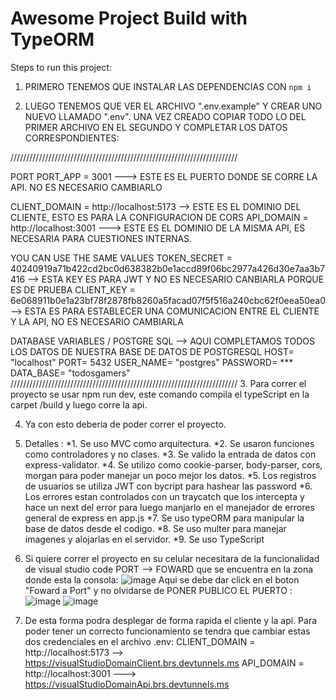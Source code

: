 # Awesome Project Build with TypeORM

Steps to run this project:

1. PRIMERO TENEMOS QUE INSTALAR LAS DEPENDENCIAS CON  `npm i`

2. LUEGO TENEMOS QUE VER EL ARCHIVO ".env.example" Y CREAR UNO NUEVO LLAMADO ".env". UNA VEZ CREADO COPIAR TODO LO DEL PRIMER ARCHIVO EN EL SEGUNDO Y COMPLETAR LOS DATOS CORRESPONDIENTES:

 ////////////////////////////////////////////////////////////////////////

PORT 
PORT_APP = 3001 ---> ESTE ES EL PUERTO DONDE SE CORRE LA API. NO ES NECESARIO CAMBIARLO

CLIENT_DOMAIN = http://localhost:5173 --> ESTE ES EL DOMINIO DEL CLIENTE, ESTO ES PARA LA CONFIGURACION DE CORS
API_DOMAIN = http://localhost:3001  ---> ESTE ES EL DOMINIO DE LA MISMA API, ES NECESARIA PARA CUESTIONES INTERNAS.

 YOU CAN USE THE SAME VALUES
TOKEN_SECRET = 40240919a71b422cd2bc0d638382b0e1accd89f06bc2977a426d30e7aa3b7416 --> ESTA  KEY ES PARA JWT Y NO ES NECESARIO CANBIARLA PORQUE ES DE PRUEBA
CLIENT_KEY = 6e068911b0e1a23bf78f2878fb8260a5facad07f5f516a240cbc62f0eea50ea0 --> ESTA ES PARA ESTABLECER UNA COMUNICACION ENTRE EL CLIENTE Y LA API, NO ES NECESARIO CAMBIARLA

 DATABASE VARIABLES / POSTGRE SQL  --> AQUI COMPLETAMOS TODOS LOS DATOS DE NUESTRA BASE DE DATOS DE POSTGRESQL
HOST= "localhost"
PORT= 5432
USER_NAME= "postgres"
PASSWORD= ***
DATA_BASE= "todosgamers"
////////////////////////////////////////////////////////////////////////
3. Para correr el proyecto se usar npm run dev, este comando compila el typeScript en la carpet /build y luego corre la api. 

4. Ya con esto deberia de poder correr el proyecto.

5. Detalles :
*1. Se uso MVC como arquitectura.
*2. Se usaron funciones como controladores y no clases.
*3. Se valido la entrada de datos con express-validator.
*4. Se utilizo como cookie-parser, body-parser, cors, morgan para poder manejar un poco mejor los datos.
*5. Los registros  de usuarios se utiliza JWT con bycript para hashear las password
*6. Los errores estan controlados con un traycatch que los intercepta y hace un next del error para luego manjarlo en el manejador de errores general de express en app.js
*7. Se uso typeORM para manipular la base de datos desde el codigo.
*8. Se uso multer para manejar imagenes y alojarlas en el servidor.
*9. Se uso TypeScript

6. Si quiere correr el proyecto en su celular necesitara de la funcionalidad de visual studio code PORT --> FOWARD que se encuentra en la zona donde esta la consola:
![image](https://github.com/user-attachments/assets/d118f7cd-65b8-4d3c-83c6-d80795edf50e)
Aqui se debe dar click en el boton "Foward a Port" y no olvidarse de PONER PUBLICO EL PUERTO :
![image](https://github.com/user-attachments/assets/1473cc31-05da-4c7c-be8f-5a686dc7cd64)
![image](https://github.com/user-attachments/assets/adb63f21-ef90-43db-bd38-a04c34511ba7)

7. De esta forma podra desplegar de forma rapida el cliente y la api. Para poder tener un correcto funcionamiento se tendra que cambiar estas dos credenciales en el archivo .env:
CLIENT_DOMAIN = http://localhost:5173 --> https://visualStudioDomainClient.brs.devtunnels.ms
API_DOMAIN = http://localhost:3001  ---> https://visualStudioDomainApi.brs.devtunnels.ms



